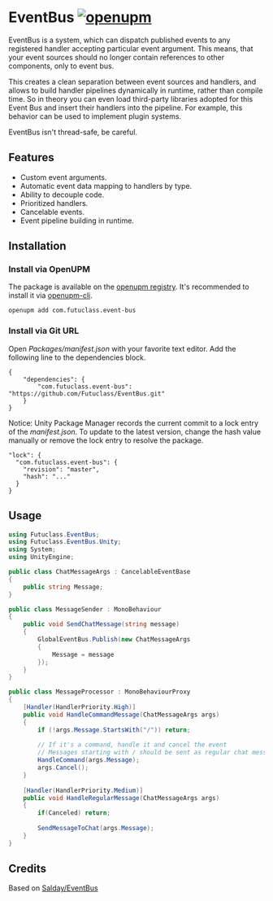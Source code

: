 # EventBus [![openupm](https://img.shields.io/npm/v/com.futuclass.event-bus?label=openupm&registry_uri=https://package.openupm.com)](https://openupm.com/packages/com.futuclass.event-bus/)


EventBus is a system, which can dispatch published events to any registered handler accepting particular event argument. This means, that your event sources should no longer contain references to other components, only to event bus. 

This creates a clean separation between event sources and handlers, and allows to build handler pipelines dynamically in runtime, rather than compile time. So in theory you can even load third-party libraries adopted for this Event Bus and insert their handlers into the pipeline. For example, this behavior can be used to implement plugin systems.

EventBus isn't thread-safe, be careful.

## Features
- Custom event arguments.
- Automatic event data mapping to handlers by type.
- Ability to decouple code.
- Prioritized handlers.
- Cancelable events.
- Event pipeline building in runtime.


## Installation

### Install via OpenUPM

The package is available on the [openupm registry](https://openupm.com). It's recommended to install it via [openupm-cli](https://github.com/openupm/openupm-cli).

```
openupm add com.futuclass.event-bus
```

### Install via Git URL

Open *Packages/manifest.json* with your favorite text editor. Add the following line to the dependencies block.

    {
        "dependencies": {
            "com.futuclass.event-bus": "https://github.com/Futuclass/EventBus.git"
        }
    }

Notice: Unity Package Manager records the current commit to a lock entry of the *manifest.json*. To update to the latest version, change the hash value manually or remove the lock entry to resolve the package.

    "lock": {
      "com.futuclass.event-bus": {
        "revision": "master",
        "hash": "..."
      }
    }
    
    
## Usage 
```csharp
using Futuclass.EventBus;
using Futuclass.EventBus.Unity;
using System;
using UnityEngine;

public class ChatMessageArgs : CancelableEventBase
{
    public string Message;
}

public class MessageSender : MonoBehaviour
{
    public void SendChatMessage(string message)
    {
        GlobalEventBus.Publish(new ChatMessageArgs
        {
            Message = message
        });
    }
}

public class MessageProcessor : MonoBehaviourProxy
{
    [Handler(HandlerPriority.High)]
    public void HandleCommandMessage(ChatMessageArgs args)
    {
        if (!args.Message.StartsWith("/")) return;
        
        // If it's a command, handle it and cancel the event
        // Messages starting with / should be sent as regular chat messages
        HandleCommand(args.Message);
        args.Cancel();
    }
    
    [Handler(HandlerPriority.Medium)]
    public void HandleRegularMessage(ChatMessageArgs args)
    {
        if(Canceled) return;
        
        SendMessageToChat(args.Message);
    }
}
```

## Credits
Based on [Salday/EventBus](https://github.com/SaldayOpen/EventBus)
